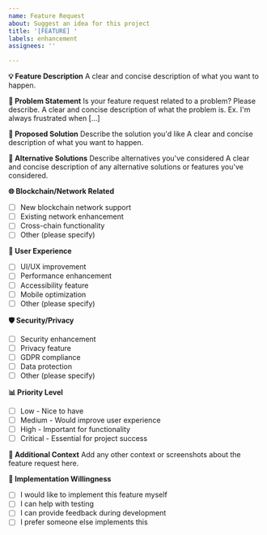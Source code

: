```yaml
---
name: Feature Request
about: Suggest an idea for this project
title: '[FEATURE] '
labels: enhancement
assignees: ''

---
```


**💡 Feature Description**
A clear and concise description of what you want to happen.

**🎯 Problem Statement**
Is your feature request related to a problem? Please describe.
A clear and concise description of what the problem is. Ex. I'm always frustrated when [...]

**🚀 Proposed Solution**
Describe the solution you'd like
A clear and concise description of what you want to happen.

**🔄 Alternative Solutions**
Describe alternatives you've considered
A clear and concise description of any alternative solutions or features you've considered.

**🌐 Blockchain/Network Related**
- [ ] New blockchain network support
- [ ] Existing network enhancement
- [ ] Cross-chain functionality
- [ ] Other (please specify)

**📱 User Experience**
- [ ] UI/UX improvement
- [ ] Performance enhancement
- [ ] Accessibility feature
- [ ] Mobile optimization
- [ ] Other (please specify)

**🛡️ Security/Privacy**
- [ ] Security enhancement
- [ ] Privacy feature
- [ ] GDPR compliance
- [ ] Data protection
- [ ] Other (please specify)

**📊 Priority Level**
- [ ] Low - Nice to have
- [ ] Medium - Would improve user experience
- [ ] High - Important for functionality
- [ ] Critical - Essential for project success

**📝 Additional Context**
Add any other context or screenshots about the feature request here.

**🤝 Implementation Willingness**
- [ ] I would like to implement this feature myself
- [ ] I can help with testing
- [ ] I can provide feedback during development
- [ ] I prefer someone else implements this